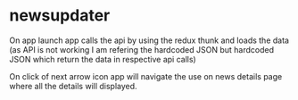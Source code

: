 # newsupdater



On app launch app calls the api by using the redux thunk and loads the data (as API is not working I am refering the hardcoded JSON but hardcoded 
JSON which return the data in respective api calls)

On click of next arrow icon app will navigate the use on news details page where all the details will displayed.
